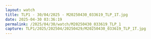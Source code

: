 ```yaml
---
layout: watch
title: TLP1 - 30/04/2025 - M20250430_033619_TLP_1T.jpg
date: 2025-04-30 03:36:19
permalink: /2025/04/30/watch/M20250430_033619_TLP_1
capture: TLP1/2025/202504/20250429/M20250430_033619_TLP_1T.jpg
---
```

